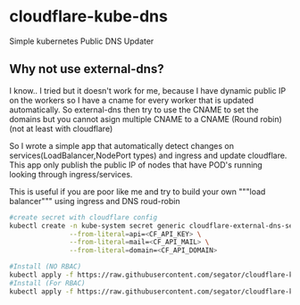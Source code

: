 # cloudflare-kube-dns
Simple kubernetes Public DNS Updater

## Why not use external-dns?
I know.. I tried but it doesn't work for me, because I have dynamic public IP on the workers so I have a cname for every worker that is 
updated automatically.
So external-dns then try to use the CNAME to set the domains but you cannot asign multiple CNAME to a CNAME (Round robin) (not at least with cloudflare)

So I wrote a simple app that automatically detect changes on services(LoadBalancer,NodePort types) and ingress and update cloudflare.
This app only publish the public IP of nodes that have POD's running  looking through ingress/services.

This is useful if you are poor like me and try to build your own """load balancer""" using ingress and DNS roud-robin

```bash
#create secret with cloudflare config
kubectl create -n kube-system secret generic cloudflare-external-dns-secret \
               --from-literal=api=<CF_API_KEY> \
               --from-literal=mail=<CF_API_MAIL> \
               --from-literal=domain=<CF_API_DOMAIN>

#Install (NO RBAC)
kubectl apply -f https://raw.githubusercontent.com/segator/cloudflare-kube-dns/master/k8s.yaml
#Install (For RBAC)
kubectl apply -f https://raw.githubusercontent.com/segator/cloudflare-kube-dns/master/k8s-rbac.yaml

```
